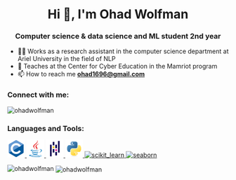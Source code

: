 <h1 align="center">Hi 👋, I'm Ohad Wolfman</h1>
<h3 align="center">Computer science & data science and ML student 2nd year</h3>

- 👨‍💻 Works as a research assistant in the computer science department at Ariel University in the field of NLP
- 🌱 Teaches at the Center for Cyber Education in the Mamriot program
- 📫 How to reach me **ohad1696@gmail.com**

<h3 align="left">Connect with me:</h3>
<p align="left">
</p>
<p align="left"> <img src="https://komarev.com/ghpvc/?username=ohadwolfman&label=Profile%20views&color=0e75b6&style=flat" alt="ohadwolfman" /> </p>

<h3 align="left">Languages and Tools:</h3>
<p align="left"> <a href="https://www.cprogramming.com/" target="_blank" rel="noreferrer"> <img src="https://raw.githubusercontent.com/devicons/devicon/master/icons/c/c-original.svg" alt="c" width="40" height="40"/> </a> <a href="https://www.java.com" target="_blank" rel="noreferrer"> <img src="https://raw.githubusercontent.com/devicons/devicon/master/icons/java/java-original.svg" alt="java" width="40" height="40"/> </a> <a href="https://pandas.pydata.org/" target="_blank" rel="noreferrer"> <img src="https://raw.githubusercontent.com/devicons/devicon/2ae2a900d2f041da66e950e4d48052658d850630/icons/pandas/pandas-original.svg" alt="pandas" width="40" height="40"/> </a> <a href="https://www.python.org" target="_blank" rel="noreferrer"> <img src="https://raw.githubusercontent.com/devicons/devicon/master/icons/python/python-original.svg" alt="python" width="40" height="40"/> </a> <a href="https://scikit-learn.org/" target="_blank" rel="noreferrer"> <img src="https://upload.wikimedia.org/wikipedia/commons/0/05/Scikit_learn_logo_small.svg" alt="scikit_learn" width="40" height="40"/> </a> <a href="https://seaborn.pydata.org/" target="_blank" rel="noreferrer"> <img src="https://seaborn.pydata.org/_images/logo-mark-lightbg.svg" alt="seaborn" width="40" height="40"/> </a> </p>

<p><img align="left" src="https://github-readme-stats.vercel.app/api/top-langs?username=ohadwolfman&show_icons=true&locale=en&layout=compact" alt="ohadwolfman" /></p>

<p>&nbsp;<img align="center" src="https://github-readme-stats.vercel.app/api?username=ohadwolfman&show_icons=true&locale=en" alt="ohadwolfman" /></p>

